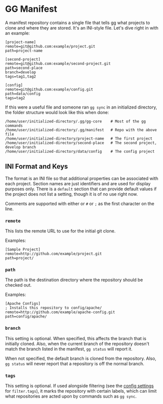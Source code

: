 GG Manifest
===========

A manifest repository contains a single file that tells [gg] what projects to clone and where they are stored. It's an INI-style file. Let's dive right in with an example:

    [project-name]
    remote=git@github.com:example/project.git
    path=project-name

    [second-project]
    remote=git@github.com:example/second-project.git
    path=second-place
    branch=develop
    tags=tag1,tag2

    [config]
    remote=git@github.com:example/config.git
    path=data/config
    tags=tag2

If this were a useful file and someone ran `gg sync` in an initialized directory, the folder structure would look like this when done:

    /home/user/initialized-directory/.gg/gg-core    # Most of the gg commands
    /home/user/initialized-directory/.gg/manifest   # Repo with the above file
    /home/user/initialized-directory/project-name   # The first project
    /home/user/initialized-directory/second-place   # The second project, develop branch
    /home/user/initialized-directory/data/config    # The config project


INI Format and Keys
-------------------

The format is an INI file so that additional properties can be associated with each project. Section names are just identifiers and are used for display purposes only. There is a `default` section that can provide default values if the project does not list a setting, though it is of no use right now.

Comments are supported with either or `#` or `;` as the first character on the line.


### `remote`

This lists the remote URL to use for the initial git clone.

Examples:

    [Sample Project]
    remote=http://github.com/example/project.git
    path=project/


### `path`

The path is the destination directory where the repository should be checked out.

Examples:

    [Apache Configs]
    ; Installs this repository to config/apache/
    remote=http://github.com/example/apache-config.git
    path=config/apache/


### `branch`

This setting is optional. When specified, this affects the branch that is initially cloned. Also, when the current branch of the repository doesn't match the branch listed in the manifest, `gg status` will report it.

When not specified, the default branch is cloned from the repository. Also, `gg status` will never report that a repository is off the normal branch.


### `tags`

This setting is optional. If used alongside filtering (see the [config settings] for `filter.tags`), it marks the repository with certain labels, which can limit what repositories are acted upon by commands such as `gg sync`.


[config settings]: config.md
[gg]: https://github.com/fidian/gg
